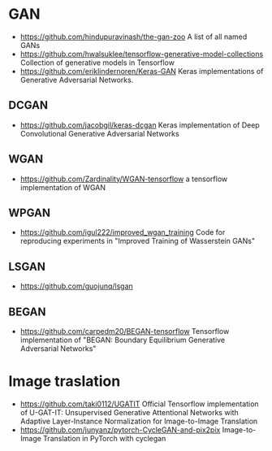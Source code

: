 # GAN
- https://github.com/hindupuravinash/the-gan-zoo
A list of all named GANs
- https://github.com/hwalsuklee/tensorflow-generative-model-collections
Collection of generative models in Tensorflow 
- https://github.com/eriklindernoren/Keras-GAN
Keras implementations of Generative Adversarial Networks. 

## DCGAN
- https://github.com/jacobgil/keras-dcgan
Keras implementation of Deep Convolutional Generative Adversarial Networks 

## WGAN
- https://github.com/Zardinality/WGAN-tensorflow
a tensorflow implementation of WGAN 

## WPGAN
- https://github.com/igul222/improved_wgan_training
Code for reproducing experiments in "Improved Training of Wasserstein GANs" 

## LSGAN
- https://github.com/guojunq/lsgan

## BEGAN
- https://github.com/carpedm20/BEGAN-tensorflow
Tensorflow implementation of "BEGAN: Boundary Equilibrium Generative Adversarial Networks" 

# Image traslation
- https://github.com/taki0112/UGATIT
Official Tensorflow implementation of U-GAT-IT: Unsupervised Generative Attentional Networks with Adaptive Layer-Instance Normalization for Image-to-Image Translation
- https://github.com/junyanz/pytorch-CycleGAN-and-pix2pix
Image-to-Image Translation in PyTorch with cyclegan
